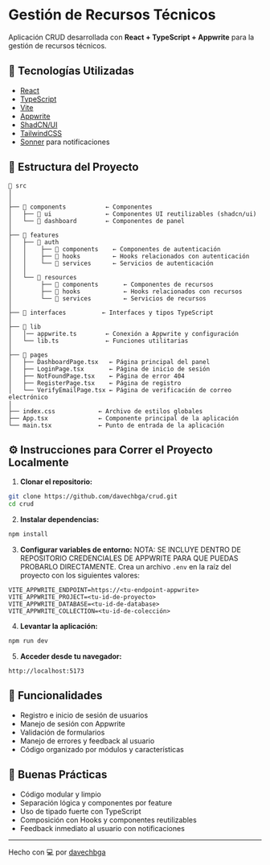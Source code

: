 # Gestión de Recursos Técnicos

Aplicación CRUD desarrollada con **React + TypeScript + Appwrite** para la gestión de recursos técnicos.

## 🚀 Tecnologías Utilizadas

- [React](https://reactjs.org/)
- [TypeScript](https://www.typescriptlang.org/)
- [Vite](https://vitejs.dev/)
- [Appwrite](https://appwrite.io/)
- [ShadCN/UI](https://ui.shadcn.com/)
- [TailwindCSS](https://tailwindcss.com/)
- [Sonner](https://sonner.emilkowal.ski/getting-started) para notificaciones

## 🧱 Estructura del Proyecto

```
📁 src
│
│
├── 📁 components           ← Componentes
│   ├── 📁 ui               ← Componentes UI reutilizables (shadcn/ui)
│   └── 📁 dashboard        ← Componentes de panel
│
├── 📁 features
│   ├── 📁 auth
│   │    ├── 📁 components    ← Componentes de autenticación
│   │    ├── 📁 hooks         ← Hooks relacionados con autenticación
│   │    └── 📁 services      ← Servicios de autenticación
│   │
│   └── 📁 resources
│        ├── 📁 components       ← Componentes de recursos
│        ├── 📁 hooks            ← Hooks relacionados con recursos
│        └── 📁 services         ← Servicios de recursos
│
├── 📁 interfaces          ← Interfaces y tipos TypeScript
│
├── 📁 lib
│   │── appwrite.ts        ← Conexión a Appwrite y configuración
│   └── lib.ts             ← Funciones utilitarias
│
├── 📁 pages
│   ├── DashboardPage.tsx   ← Página principal del panel
│   ├── LoginPage.tsx       ← Página de inicio de sesión
│   ├── NotFoundPage.tsx    ← Página de error 404
│   ├── RegisterPage.tsx    ← Página de registro
│   └── VerifyEmailPage.tsx ← Página de verificación de correo electrónico
│
├── index.css            ← Archivo de estilos globales
├── App.tsx              ← Componente principal de la aplicación
└── main.tsx             ← Punto de entrada de la aplicación
```

## ⚙️ Instrucciones para Correr el Proyecto Localmente

1. **Clonar el repositorio:**

```bash
git clone https://github.com/davechbga/crud.git
cd crud
```

2. **Instalar dependencias:**

```bash
npm install
```

3. **Configurar variables de entorno:**
   NOTA: SE INCLUYE DENTRO DE REPOSITORIO CREDENCIALES DE APPWRITE PARA QUE PUEDAS PROBARLO DIRECTAMENTE.
   Crea un archivo `.env` en la raíz del proyecto con los siguientes valores:

```env
VITE_APPWRITE_ENDPOINT=https://<tu-endpoint-appwrite>
VITE_APPWRITE_PROJECT=<tu-id-de-proyecto>
VITE_APPWRITE_DATABASE=<tu-id-de-database>
VITE_APPWRITE_COLLECTION=<tu-id-de-colección>
```

4. **Levantar la aplicación:**

```bash
npm run dev
```

5. **Acceder desde tu navegador:**

```
http://localhost:5173
```

## 🧪 Funcionalidades

- Registro e inicio de sesión de usuarios
- Manejo de sesión con Appwrite
- Validación de formularios
- Manejo de errores y feedback al usuario
- Código organizado por módulos y características

## 🧠 Buenas Prácticas

- Código modular y limpio
- Separación lógica y componentes por feature
- Uso de tipado fuerte con TypeScript
- Composición con Hooks y componentes reutilizables
- Feedback inmediato al usuario con notificaciones

---

Hecho con 💻 por [davechbga](https://github.com/davechbga)
